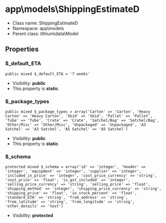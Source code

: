 app\models\ShippingEstimateD
===============






* Class name: ShippingEstimateD
* Namespace: app\models
* Parent class: lithium\data\Model





Properties
----------


### $_default_ETA

    public mixed $_default_ETA = '7 weeks'





* Visibility: **public**
* This property is **static**.


### $_package_types

    public mixed $_package_types = array('Carton' => 'Carton', 'Heavy Carton' => 'Heavy Carton', 'Skid' => 'Skid', 'Pallet' => 'Pallet', 'Tube' => 'Tube', 'Crate' => 'Crate', 'Satchel/Bag' => 'Satchel/Bag', 'Other/Misc' => 'Other/Misc', 'Unpackaged' => 'Unpackaged', 'A3 Satchel' => 'A3 Satchel', 'A5 Satchel' => 'A5 Satchel')





* Visibility: **public**
* This property is **static**.


### $_schema

    protected mixed $_schema = array('id' => 'integer', 'header' => 'integer', 'equipment' => 'integer', 'supplier' => 'integer', 'included_in_price' => 'integer', 'cost_price_currency' => 'string', 'cost_price' => 'float', 'is_gst_included' => 'integer', 'selling_price_currency' => 'string', 'selling_price' => 'float', 'shipping_method' => 'integer', 'shipping_price_currency' => 'string', 'shipping_price' => 'float', 'in_stock_percent' => 'float', 'standard_ETA' => 'string', 'from_address' => 'string', 'from_latitude' => 'string', 'from_longitude' => 'string', 'other_details' => 'text')





* Visibility: **protected**



